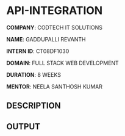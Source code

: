 # API-INTEGRATION

**COMPANY**: CODTECH IT SOLUTIONS

**NAME**: GADDUPALLI REVANTH

**INTERN ID**: CT08DF1030

**DOMAIN**: FULL STACK WEB DEVELOPMENT

**DURATION**: 8 WEEKS

**MENTOR**: NEELA SANTHOSH KUMAR

## DESCRIPTION

## OUTPUT